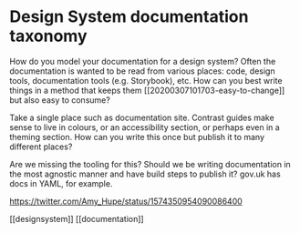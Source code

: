 # Design System documentation taxonomy

How do you model your documentation for a design system? Often the documentation is wanted to be read from various places: code, design tools, documentation tools (e.g. Storybook), etc. How can you best write things in a method that keeps them [[20200307101703-easy-to-change]] but also easy to consume?

Take a single place such as documentation site. Contrast guides make sense to live in colours, or an accessibility section, or perhaps even in a theming section. How can you write this once but publish it to many different places?

Are we missing the tooling for this? Should we be writing documentation in the most agnostic manner and have build steps to publish it? gov.uk has docs in YAML, for example.

https://twitter.com/Amy_Hupe/status/1574350954090086400

[[designsystem]]
[[documentation]]